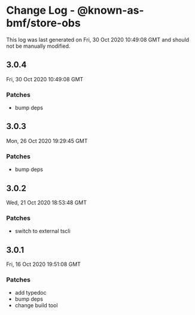 # Change Log - @known-as-bmf/store-obs

This log was last generated on Fri, 30 Oct 2020 10:49:08 GMT and should not be manually modified.

## 3.0.4
Fri, 30 Oct 2020 10:49:08 GMT

### Patches

- bump deps

## 3.0.3
Mon, 26 Oct 2020 19:29:45 GMT

### Patches

- bump deps

## 3.0.2
Wed, 21 Oct 2020 18:53:48 GMT

### Patches

- switch to external tscli

## 3.0.1
Fri, 16 Oct 2020 19:51:08 GMT

### Patches

- add typedoc
- bump deps
- change build tool

